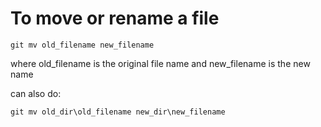 # To move or rename a file

```
git mv old_filename new_filename
```
where old_filename is the original file name and new_filename is the new name

can also do:
```
git mv old_dir\old_filename new_dir\new_filename
```

